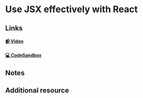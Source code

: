 # Use JSX effectively with React

## Links

#### [📹 Video]()

#### [💻 CodeSandbox](https://codesandbox.io/s/github/kentcdodds/beginners-guide-to-react/tree/codesandbox/04-jsx-tricks?from-embed)

## Notes

## Additional resource
